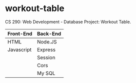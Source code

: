 # workout-table
CS 290: Web Development  - Database Project: Workout Table. 

Front-End      | Back-End
---------------|---------
HTML           |  Node.JS
Javascript     |  Express
&nbsp;         |  Session
&nbsp;         |  Cors
&nbsp;         |  My SQL
